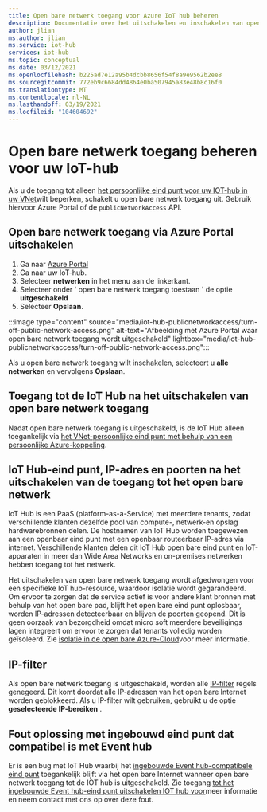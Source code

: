 ```yaml
---
title: Open bare netwerk toegang voor Azure IoT hub beheren
description: Documentatie over het uitschakelen en inschakelen van open bare netwerk toegang voor IoT hub
author: jlian
ms.author: jlian
ms.service: iot-hub
services: iot-hub
ms.topic: conceptual
ms.date: 03/12/2021
ms.openlocfilehash: b225ad7e12a95b4dcbb8656f54f8a9e9562b2ee8
ms.sourcegitcommit: 772eb9c6684dd4864e0ba507945a83e48b8c16f0
ms.translationtype: MT
ms.contentlocale: nl-NL
ms.lasthandoff: 03/19/2021
ms.locfileid: "104604692"
---
```

# <a name="managing-public-network-access-for-your-iot-hub"></a>Open bare netwerk toegang beheren voor uw IoT-hub

Als u de toegang tot alleen [het persoonlijke eind punt voor uw IOT-hub in uw VNet](virtual-network-support.md)wilt beperken, schakelt u open bare netwerk toegang uit. Gebruik hiervoor Azure Portal of de `publicNetworkAccess` API. 

## <a name="turn-off-public-network-access-using-azure-portal"></a>Open bare netwerk toegang via Azure Portal uitschakelen

1. Ga naar [Azure Portal](https://portal.azure.com)
2. Ga naar uw IoT-hub.
3. Selecteer **netwerken** in het menu aan de linkerkant.
4. Selecteer onder ' open bare netwerk toegang toestaan ' de optie **uitgeschakeld**
5. Selecteer **Opslaan**.

:::image type="content" source="media/iot-hub-publicnetworkaccess/turn-off-public-network-access.png" alt-text="Afbeelding met Azure Portal waar open bare netwerk toegang wordt uitgeschakeld" lightbox="media/iot-hub-publicnetworkaccess/turn-off-public-network-access.png":::

Als u open bare netwerk toegang wilt inschakelen, selecteert u **alle netwerken** en vervolgens **Opslaan**.

## <a name="accessing-the-iot-hub-after-disabling-public-network-access"></a>Toegang tot de IoT Hub na het uitschakelen van open bare netwerk toegang

Nadat open bare netwerk toegang is uitgeschakeld, is de IoT Hub alleen toegankelijk via [het VNet-persoonlijke eind punt met behulp van een persoonlijke Azure-koppeling](virtual-network-support.md).

## <a name="iot-hub-endpoint-ip-address-and-ports-after-disabling-public-network-access"></a>IoT Hub-eind punt, IP-adres en poorten na het uitschakelen van de toegang tot het open bare netwerk

IoT Hub is een PaaS (platform-as-a-Service) met meerdere tenants, zodat verschillende klanten dezelfde pool van compute-, netwerk-en opslag hardwarebronnen delen. De hostnamen van IoT Hub worden toegewezen aan een openbaar eind punt met een openbaar routeerbaar IP-adres via internet. Verschillende klanten delen dit IoT Hub open bare eind punt en IoT-apparaten in meer dan Wide Area Networks en on-premises netwerken hebben toegang tot het netwerk. 

Het uitschakelen van open bare netwerk toegang wordt afgedwongen voor een specifieke IoT hub-resource, waardoor isolatie wordt gegarandeerd. Om ervoor te zorgen dat de service actief is voor andere klant bronnen met behulp van het open bare pad, blijft het open bare eind punt oplosbaar, worden IP-adressen detecteerbaar en blijven de poorten geopend. Dit is geen oorzaak van bezorgdheid omdat micro soft meerdere beveiligings lagen integreert om ervoor te zorgen dat tenants volledig worden geïsoleerd. Zie [isolatie in de open bare Azure-Cloud](../security/fundamentals/isolation-choices.md#tenant-level-isolation)voor meer informatie.

## <a name="ip-filter"></a>IP-filter 

Als open bare netwerk toegang is uitgeschakeld, worden alle [IP-filter](iot-hub-ip-filtering.md) regels genegeerd. Dit komt doordat alle IP-adressen van het open bare Internet worden geblokkeerd. Als u IP-filter wilt gebruiken, gebruikt u de optie **geselecteerde IP-bereiken** .

## <a name="bug-fix-with-built-in-event-hub-compatible-endpoint"></a>Fout oplossing met ingebouwd eind punt dat compatibel is met Event hub

Er is een bug met IoT Hub waarbij het [ingebouwde Event hub-compatibele eind punt](iot-hub-devguide-messages-read-builtin.md) toegankelijk blijft via het open bare Internet wanneer open bare netwerk toegang tot de IOT hub is uitgeschakeld. Zie toegang [tot het ingebouwde Event hub-eind punt uitschakelen IOT hub voor](https://azure.microsoft.com/updates/iot-hub-public-network-access-bug-fix)meer informatie en neem contact met ons op over deze fout.
